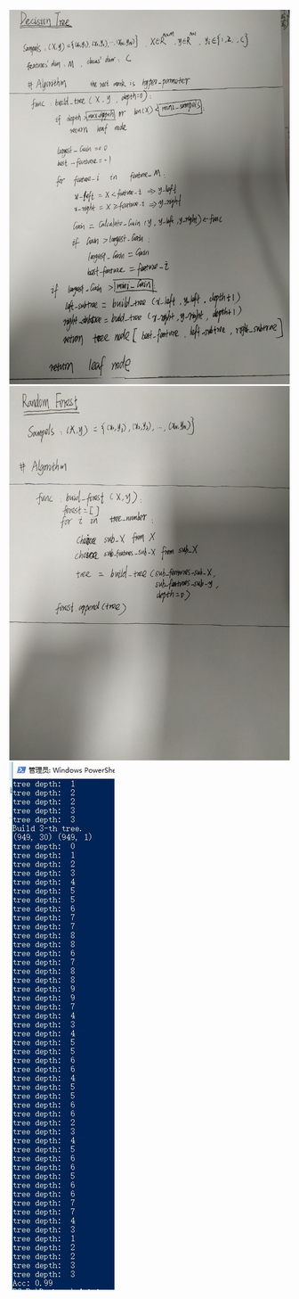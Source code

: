 ![image](https://github.com/XPping/machine-learning/raw/master/randomForest/algorithm/1.jpg) 
![image](https://github.com/XPping/machine-learning/raw/master/randomForest/algorithm/2.jpg)  
![image](https://github.com/XPping/machine-learning/raw/master/result/randomForest.jpg) 
